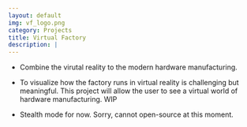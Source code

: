 ```yaml
---
layout: default
img: vf_logo.png
category: Projects
title: Virtual Factory
description: |
---
```


* Combine the virutal reality to the modern hardware manufacturing. 

* To visualize how the factory runs in virtual reality is challenging but meaningful. This project will allow the user to see a virtual world of hardware manufacturing. WIP

* Stealth mode for now. Sorry, cannot open-source at this moment.
